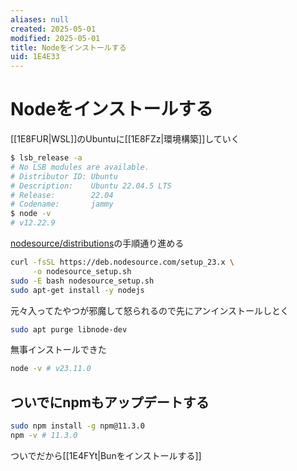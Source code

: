 ```yaml
---
aliases: null
created: 2025-05-01
modified: 2025-05-01
title: Nodeをインストールする
uid: 1E4E33
---
```


# Nodeをインストールする

[[1E8FUR|WSL]]のUbuntuに[[1E8FZz|環境構築]]していく

```zsh title="zsh"
$ lsb_release -a
# No LSB modules are available.
# Distributor ID: Ubuntu
# Description:    Ubuntu 22.04.5 LTS
# Release:        22.04
# Codename:       jammy
$ node -v
# v12.22.9
```

[nodesource/distributions](https://github.com/nodesource/distributions?tab=readme-ov-file#installation-instructions)の手順通り進める

```zsh title="zsh"
curl -fsSL https://deb.nodesource.com/setup_23.x \
     -o nodesource_setup.sh
sudo -E bash nodesource_setup.sh
sudo apt-get install -y nodejs
```

元々入ってたやつが邪魔して怒られるので先にアンインストールしとく

```zsh title="zsh"
sudo apt purge libnode-dev
```

無事インストールできた

```zsh title="zsh"
node -v # v23.11.0
```

## ついでにnpmもアップデートする

```zsh title="zsh"
sudo npm install -g npm@11.3.0
npm -v # 11.3.0
```

ついでだから[[1E4FYt|Bunをインストールする]]